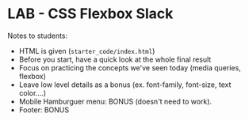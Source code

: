 
# LAB - CSS Flexbox Slack


<!--- 

How: work in PAIRS.

--->





Notes to students:
- HTML is given (`starter_code/index.html`)
- Before you start, have a quick look at the whole final result
- Focus on practicing the concepts we've seen today (media queries, flexbox)
- Leave low level details as a bonus (ex. font-family, font-size, text color....)
- Mobile Hamburguer menu: BONUS (doesn't need to work).
- Footer: BONUS


